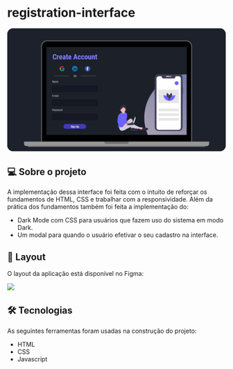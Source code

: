 # registration-interface
>>
<img src="./github/banner1.png"/>

## 💻 Sobre o projeto
A implementação dessa interface foi feita com o intuito de reforçar os fundamentos de HTML, CSS e trabalhar com a responsividade.
Além da prática dos fundamentos também foi feita a implementação do:
  - Dark Mode com CSS para usuários que fazem uso do sistema em modo Dark.
  - Um modal para quando o usuário efetivar o seu cadastro na interface.

## 🎨 Layout
O layout da aplicação está disponível no Figma:

<a href="https://www.figma.com/file/J6fpAP5sR9b1b6tid40aac/Registration-interface?node-id=0%3A1">
  <img src="https://img.shields.io/badge/Acessar%20Layout%20-Figma-%2304D361">
</a>

## 🛠 Tecnologias
As seguintes ferramentas foram usadas na construção do projeto:
-   HTML
-   CSS
-   Javascript
